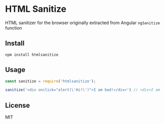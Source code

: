 # HTML Sanitize

HTML sanitizer for the browser originally extracted from Angular `ngSanitize` function

## Install

```
npm install htmlsanitize
```

## Usage

```javascript
const sanitize = require('htmlsanitize');

sanitize('<div onclick="alert(\'Hi!\')">I am bad!</div>') // <div>I am bad!</div>
```

## License

MIT
